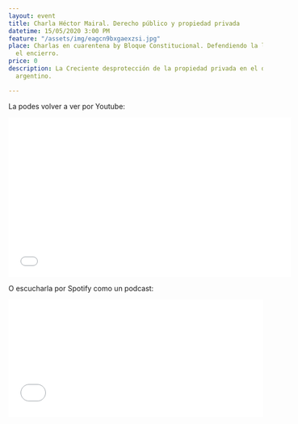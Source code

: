 ```yaml
---
layout: event
title: Charla Héctor Mairal. Derecho público y propiedad privada
datetime: 15/05/2020 3:00 PM
feature: "/assets/img/eagcn9bxgaexzsi.jpg"
place: Charlas en cuarentena by Bloque Constitucional. Defendiendo la libertad desde
  el encierro.
price: 0
description: La Creciente desprotección de la propiedad privada en el derecho público
  argentino.

---
```


La podes volver a ver por Youtube:

<iframe width="560" height="315" src="[https://www.youtube.com/embed/PblkN-1GWpY](https://www.youtube.com/embed/PblkN-1GWpY "https://www.youtube.com/embed/PblkN-1GWpY")" frameborder="0" allow="accelerometer; autoplay; encrypted-media; gyroscope; picture-in-picture" allowfullscreen></iframe>

O escucharla por Spotify como un podcast:

<iframe src="[https://open.spotify.com/embed-podcast/episode/6FEE2BW1R5sKIerRYerE9V](https://open.spotify.com/embed-podcast/episode/6FEE2BW1R5sKIerRYerE9V "https://open.spotify.com/embed-podcast/episode/6FEE2BW1R5sKIerRYerE9V")" width="100%" height="232" frameborder="0" allowtransparency="true" allow="encrypted-media"></iframe>